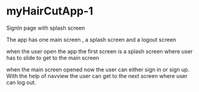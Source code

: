 # myHairCutApp-1
SignIn page with splash screen 


The app has one main screen , a splash screen and a logout screen

when the user open the app the first screen is a splash screen where user has to slide to get to the main screen

when the main screen opened now the user can either sign in or sign up. With the help of navview the user can get to the next screen where user can log out.
